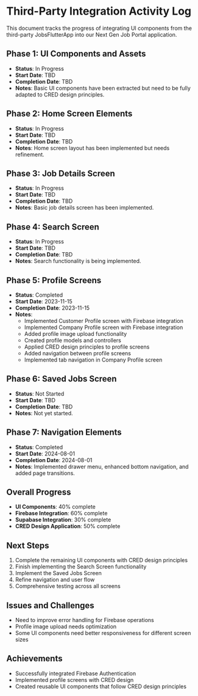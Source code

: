 # Third-Party Integration Activity Log

This document tracks the progress of integrating UI components from the third-party JobsFlutterApp into our Next Gen Job Portal application.

## Phase 1: UI Components and Assets
- **Status**: In Progress
- **Start Date**: TBD
- **Completion Date**: TBD
- **Notes**: Basic UI components have been extracted but need to be fully adapted to CRED design principles.

## Phase 2: Home Screen Elements
- **Status**: In Progress
- **Start Date**: TBD
- **Completion Date**: TBD
- **Notes**: Home screen layout has been implemented but needs refinement.

## Phase 3: Job Details Screen
- **Status**: In Progress
- **Start Date**: TBD
- **Completion Date**: TBD
- **Notes**: Basic job details screen has been implemented.

## Phase 4: Search Screen
- **Status**: In Progress
- **Start Date**: TBD
- **Completion Date**: TBD
- **Notes**: Search functionality is being implemented.

## Phase 5: Profile Screens
- **Status**: Completed
- **Start Date**: 2023-11-15
- **Completion Date**: 2023-11-15
- **Notes**:
  - Implemented Customer Profile screen with Firebase integration
  - Implemented Company Profile screen with Firebase integration
  - Added profile image upload functionality
  - Created profile models and controllers
  - Applied CRED design principles to profile screens
  - Added navigation between profile screens
  - Implemented tab navigation in Company Profile screen

## Phase 6: Saved Jobs Screen
- **Status**: Not Started
- **Start Date**: TBD
- **Completion Date**: TBD
- **Notes**: Not yet started.

## Phase 7: Navigation Elements
- **Status**: Completed
- **Start Date**: 2024-08-01
- **Completion Date**: 2024-08-01
- **Notes**: Implemented drawer menu, enhanced bottom navigation, and added page transitions.

## Overall Progress
- **UI Components**: 40% complete
- **Firebase Integration**: 60% complete
- **Supabase Integration**: 30% complete
- **CRED Design Application**: 50% complete

## Next Steps
1. Complete the remaining UI components with CRED design principles
2. Finish implementing the Search Screen functionality
3. Implement the Saved Jobs Screen
4. Refine navigation and user flow
5. Comprehensive testing across all screens

## Issues and Challenges
- Need to improve error handling for Firebase operations
- Profile image upload needs optimization
- Some UI components need better responsiveness for different screen sizes

## Achievements
- Successfully integrated Firebase Authentication
- Implemented profile screens with CRED design
- Created reusable UI components that follow CRED design principles
